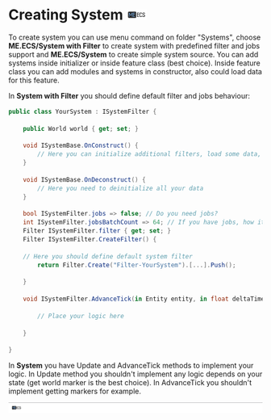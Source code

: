 # Creating System [![](Logo-Tiny.png)](/../../#glossary)
To create system you can use menu command on folder "Systems", choose **ME.ECS/System with Filter** to create system with predefined filter and jobs support and **ME.ECS/System** to create simple system source. 
You can add systems inside initializer or inside feature class (best choice). Inside feature class you can add modules and systems in constructor, also could load data for this feature.

In **System with Filter** you should define default filter and jobs behaviour:
```csharp
public class YourSystem : ISystemFilter {
    
    public World world { get; set; }
    
    void ISystemBase.OnConstruct() {
        // Here you can initialize additional filters, load some data, or cache references to features
    }
    
    void ISystemBase.OnDeconstruct() {
        // Here you need to deinitialize all your data
    }
    
    bool ISystemFilter.jobs => false; // Do you need jobs?
    int ISystemFilter.jobsBatchCount => 64; // If you have jobs, how it should be batched?
    Filter ISystemFilter.filter { get; set; }
    Filter ISystemFilter.CreateFilter() {
        
	// Here you should define default system filter
        return Filter.Create("Filter-YourSystem").[...].Push();
        
    }

    void ISystemFilter.AdvanceTick(in Entity entity, in float deltaTime) {

        // Place your logic here

    }

}
```

In **System** you have Update and AdvanceTick methods to implement your logic.
In Update method you shouldn't implement any logic depends on your state (get world marker is the best choice). In AdvanceTick you shouldn't implement getting markers for example.

[![](Footer.png)](/../../#glossary)
